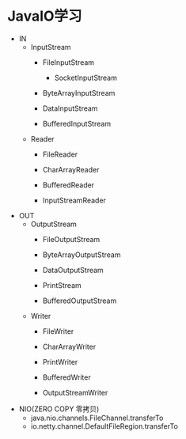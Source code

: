 # JavaIO学习
- IN
    - InputStream
        - FileInputStream
            - SocketInputStream
        - ByteArrayInputStream
        - DataInputStream

        - BufferedInputStream
    - Reader
        - FileReader
        - CharArrayReader

        - BufferedReader
        - InputStreamReader
- OUT
    - OutputStream
        - FileOutputStream
        - ByteArrayOutputStream
        - DataOutputStream
        - PrintStream

        - BufferedOutputStream
    - Writer
        - FileWriter
        - CharArrayWriter
        - PrintWriter

        - BufferedWriter
        - OutputStreamWriter
- NIO(ZERO COPY 零拷贝)
    - java.nio.channels.FileChannel.transferTo
    - io.netty.channel.DefaultFileRegion.transferTo